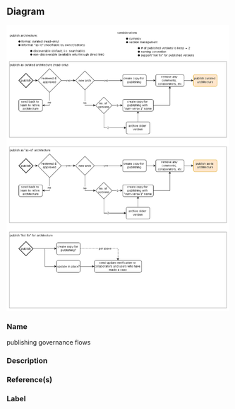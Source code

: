 

## Diagram

![publishing governance flows](../img/miscdiagram_3mWDL3ndDAR.png)


### Name


publishing governance flows



### Description




### Reference(s)




### Label




